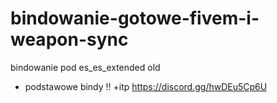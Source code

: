 # bindowanie-gotowe-fivem-i-weapon-sync
 bindowanie pod es_es_extended old 
 + podstawowe bindy !! 
+itp https://discord.gg/hwDEu5Cp6U